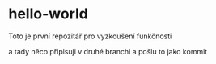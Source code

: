# hello-world
Toto je první repozitář pro vyzkoušení funkčnosti

a tady něco připisuji v druhé branchi a pošlu to jako kommit
